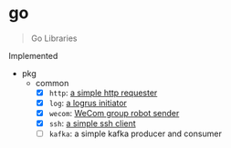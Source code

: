 # go

> Go Libraries

Implemented

- pkg
  - common
    - [x] `http`: [a simple http requester](./pkg/common/http/)
    - [x] `log`: [a logrus initiator](./pkg/common/log/)
    - [x] `wecom`: [WeCom group robot sender](./pkg/common/wecom/)
    - [x] `ssh`: [a simple ssh client](./pkg/common/ssh/)
    - [ ] `kafka`: a simple kafka producer and consumer
